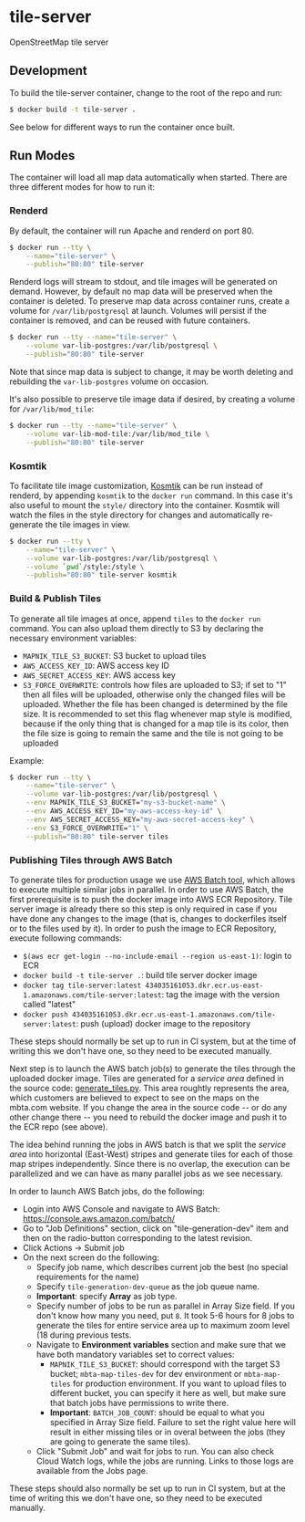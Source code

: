 # tile-server

OpenStreetMap tile server

## Development

To build the tile-server container, change to the root of the repo and run:

```bash
$ docker build -t tile-server .
```

See below for different ways to run the container once built.

## Run Modes

The container will load all map data automatically when started. There are three different modes for how to run it:

### Renderd

By default, the container will run Apache and renderd on port 80.

```bash
$ docker run --tty \
    --name="tile-server" \
    --publish="80:80" tile-server
```

Renderd logs will stream to stdout, and tile images will be generated on demand. However, by default no map data will be preserved when the container is deleted. To preserve map data across container runs, create a volume for `/var/lib/postgresql` at launch. Volumes will persist if the container is removed, and can be reused with future containers.

```bash
$ docker run --tty --name="tile-server" \
    --volume var-lib-postgres:/var/lib/postgresql \
    --publish="80:80" tile-server
```

Note that since map data is subject to change, it may be worth deleting and rebuilding the `var-lib-postgres` volume on occasion.

It's also possible to preserve tile image data if desired, by creating a volume for `/var/lib/mod_tile`:

```bash
$ docker run --tty --name="tile-server" \
    --volume var-lib-mod-tile:/var/lib/mod_tile \
    --publish="80:80" tile-server
```

### Kosmtik

To facilitate tile image customization, [Kosmtik](https://github.com/kosmtik/kosmtik) can be run instead of renderd, by appending `kosmtik` to the `docker run` command. In this case it's also useful to mount the `style/` directory into the container. Kosmtik will watch the files in the style directory for changes and automatically re-generate the tile images in view.

```bash
$ docker run --tty \
    --name="tile-server" \
    --volume var-lib-postgres:/var/lib/postgresql \
    --volume `pwd`/style:/style \
    --publish="80:80" tile-server kosmtik
```

### Build & Publish Tiles

To generate all tile images at once, append `tiles` to the `docker run` command. You can also upload them directly to S3 by declaring the necessary environment variables:
* `MAPNIK_TILE_S3_BUCKET`: S3 bucket to upload tiles
* `AWS_ACCESS_KEY_ID`: AWS access key ID
* `AWS_SECRET_ACCESS_KEY`: AWS access key
* `S3_FORCE_OVERWRITE`: controls how files are uploaded to S3; if set to "1" then all files will be uploaded, otherwise only the changed files will be uploaded. Whether the file has been changed is determined by the file size. It is recommended to set this flag whenever map style is modified, because if the only thing that is changed for a map tile is its color, then the file size is going to remain the same and the tile is not going to be uploaded


Example: 
```bash
$ docker run --tty \
    --name="tile-server" \
    --volume var-lib-postgres:/var/lib/postgresql \
    --env MAPNIK_TILE_S3_BUCKET="my-s3-bucket-name" \
    --env AWS_ACCESS_KEY_ID="my-aws-access-key-id" \
    --env AWS_SECRET_ACCESS_KEY="my-aws-secret-access-key" \
    --env S3_FORCE_OVERWRITE="1" \
    --publish="80:80" tile-server tiles
```

### Publishing Tiles through AWS Batch

To generate tiles for production usage we use [AWS Batch tool](https://aws.amazon.com/batch/), which allows to execute multiple similar jobs in parallel. In order to use AWS Batch, the first prerequisite is to push the docker image into AWS ECR Repository. Tile server image is already there so this step is only required in case if you have done any changes to the image (that is, changes to dockerfiles itself or to the files used by it). In order to push the image to ECR Repository, execute following commands: 

* `$(aws ecr get-login --no-include-email --region us-east-1)`: login to ECR
* `docker build -t tile-server .`: build tile server docker image
* `docker tag tile-server:latest 434035161053.dkr.ecr.us-east-1.amazonaws.com/tile-server:latest`: tag the image with the version called "latest"
* `docker push 434035161053.dkr.ecr.us-east-1.amazonaws.com/tile-server:latest`: push (upload) docker image to the repository

These steps should normally be set up to run in CI system, but at the time of writing this we don't have one, so they need to be executed manually. 



Next step is to launch the AWS batch job(s) to generate the tiles through the uploaded docker image. Tiles are generated for a _service area_ defined in the source code: [generate_tiles.py](https://github.com/mbta/tile-server/blob/master/etc/generate_tiles.py#L195-L198). This area roughtly represents the area, which customers are believed to expect to see on the maps on the mbta.com website. If you change the area in the source code -- or do any other change there -- you need to rebuild the docker image and push it to the ECR repo (see above).

The idea behind running the jobs in AWS batch is that we split the _service area_ into horizontal (East-West) stripes and generate tiles for each of those map stripes independently. Since there is no overlap, the execution can be parallelized and we can have as many parallel jobs as we see necessary. 

In order to launch AWS Batch jobs, do the following:
* Login into AWS Console and navigate to AWS Batch: https://console.aws.amazon.com/batch/
* Go to "Job Definitions" section, click on "tile-generation-dev" item and then on the radio-button corresponding to the latest revision. 
* Click Actions -> Submit job
* On the next screen do the following:
  * Specify job name, which describes current job the best (no special requirements for the name)
  * Specify `tile-generation-dev-queue` as the job queue name. 
  * **Important**: specify **Array** as job type. 
  * Specify number of jobs to be run as parallel in Array Size field. If you don't know how many you need, put `8`. It took 5-6 hours for 8 jobs to generate the tiles for entire service area up to maximum zoom level (18 during previous tests. 
  * Navigate to **Environment variables** section and make sure that we have both mandatory variables set to correct values:
    * `MAPNIK_TILE_S3_BUCKET`: should correspond with the target S3 bucket; `mbta-map-tiles-dev` for dev environment or `mbta-map-tiles` for production environment. If you want to upload files to different bucket, you can specify it here as well, but make sure that batch jobs have permissions to write there. 
    * **Important**: `BATCH_JOB_COUNT`: should be equal to what you specified in Array Size field. Failure to set the right value here will result in either missing tiles or in overal between the jobs (they are going to generate the same tiles).
  * Click "Submit Job" and wait for jobs to run. You can also check Cloud Watch logs, while the jobs are running. Links to those logs are available from the Jobs page. 

These steps should also normally be set up to run in CI system, but at the time of writing this we don't have one, so they need to be executed manually. 